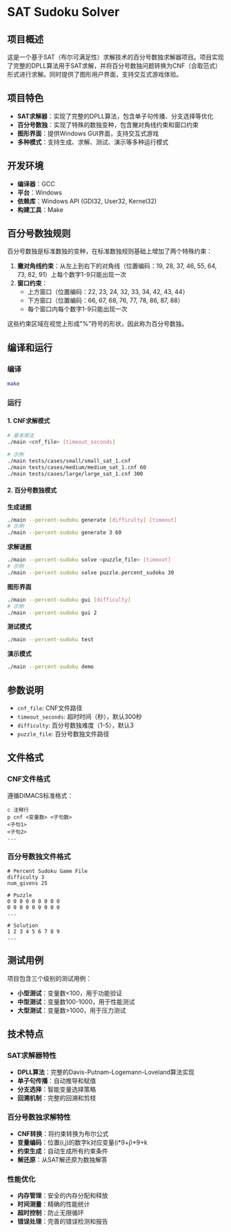 # SAT Sudoku Solver

## 项目概述

这是一个基于SAT（布尔可满足性）求解技术的百分号数独求解器项目。项目实现了完整的DPLL算法用于SAT求解，并将百分号数独问题转换为CNF（合取范式）形式进行求解。同时提供了图形用户界面，支持交互式游戏体验。

## 项目特色

- **SAT求解器**：实现了完整的DPLL算法，包含单子句传播、分支选择等优化
- **百分号数独**：实现了特殊的数独变种，包含撇对角线约束和窗口约束
- **图形界面**：提供Windows GUI界面，支持交互式游戏
- **多种模式**：支持生成、求解、测试、演示等多种运行模式

## 开发环境

- **编译器**：GCC
- **平台**：Windows
- **依赖库**：Windows API (GDI32, User32, Kernel32)
- **构建工具**：Make

## 百分号数独规则

百分号数独是标准数独的变种，在标准数独规则基础上增加了两个特殊约束：

1. **撇对角线约束**：从左上到右下的对角线（位置编码：19, 28, 37, 46, 55, 64, 73, 82, 91）上每个数字1-9只能出现一次
2. **窗口约束**：
   - 上方窗口（位置编码：22, 23, 24, 32, 33, 34, 42, 43, 44）
   - 下方窗口（位置编码：66, 67, 68, 76, 77, 78, 86, 87, 88）
   - 每个窗口内每个数字1-9只能出现一次

这些约束区域在视觉上形成"%"符号的形状，因此称为百分号数独。

## 编译和运行

### 编译
```bash
make
```

### 运行

#### 1. CNF求解模式
```bash
# 基本用法
./main <cnf_file> [timeout_seconds]

# 示例
./main tests/cases/small/small_sat_1.cnf
./main tests/cases/medium/medium_sat_1.cnf 60
./main tests/cases/large/large_sat_1.cnf 300
```
#### 2. 百分号数独模式

**生成谜题**
```bash
./main --percent-sudoku generate [difficulty] [timeout]
# 示例
./main --percent-sudoku generate 3 60
```

**求解谜题**
```bash
./main --percent-sudoku solve <puzzle_file> [timeout]
# 示例
./main --percent-sudoku solve puzzle.percent_sudoku 30
```

**图形界面**
```bash
./main --percent-sudoku gui [difficulty]
# 示例
./main --percent-sudoku gui 2
```

**测试模式**
```bash
./main --percent-sudoku test
```

**演示模式**
```bash
./main --percent-sudoku demo
```

## 参数说明

- `cnf_file`: CNF文件路径
- `timeout_seconds`: 超时时间（秒），默认300秒
- `difficulty`: 百分号数独难度（1-5），默认3
- `puzzle_file`: 百分号数独文件路径

## 文件格式

### CNF文件格式
遵循DIMACS标准格式：
```
c 注释行
p cnf <变量数> <子句数>
<子句1>
<子句2>
...
```

### 百分号数独文件格式
```
# Percent Sudoku Game File
difficulty 3
num_givens 25

# Puzzle
0 0 0 0 0 0 0 0 0
0 0 0 0 0 0 0 0 0
...

# Solution
1 2 3 4 5 6 7 8 9
...
```
## 测试用例

项目包含三个级别的测试用例：
- **小型测试**：变量数<100，用于功能验证
- **中型测试**：变量数100-1000，用于性能测试
- **大型测试**：变量数>1000，用于压力测试


## 技术特点

### SAT求解器特性
- **DPLL算法**：完整的Davis-Putnam-Logemann-Loveland算法实现
- **单子句传播**：自动推导和赋值
- **分支选择**：智能变量选择策略
- **回溯机制**：完整的回溯和剪枝

### 百分号数独求解特性
- **CNF转换**：将约束转换为布尔公式
- **变量编码**：位置(i,j)的数字k对应变量(i*9+j)*9+k
- **约束生成**：自动生成所有约束条件
- **解还原**：从SAT解还原为数独解答

### 性能优化
- **内存管理**：安全的内存分配和释放
- **时间测量**：精确的性能统计
- **超时控制**：防止无限循环
- **错误处理**：完善的错误检测和报告
